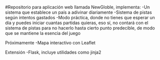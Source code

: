 #Repositorio para aplicación web llamada NewGloble, implementa:
-Un sistema que establece un país a adivinar diariamente
-Sistema de pistas según intentos gastados
-Modo práctica, donde no tienes que esperar un día y puedes iniciar cuantas partidas quieras, eso sí, no contará con el sistema de pistas para no hacerlo hasta cierto punto predecible, de modo que se mantiene la esencia del juego

Próximamente
-Mapa interactivo con Leaflet

Extensión
-Flask, incluye utilidades como jinja2
